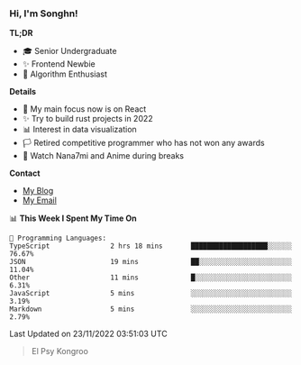 ### Hi, I'm Songhn!

**TL;DR**

- 🎓 Senior Undergraduate
- ✨ Frontend Newbie
- 🎈 Algorithm Enthusiast

**Details**

- 🎯 My main focus now is on React
- ✨ Try to build rust projects in 2022
- 📊 Interest in data visualization
- 🏳️ Retired competitive programmer who has not won any awards
- 🍵 Watch Nana7mi and Anime during breaks

**Contact**
- [My Blog](https://blog.songhn.com)
- [My Email](mailto:songhn233@gmail.com)

<!--START_SECTION:waka-->
📊 **This Week I Spent My Time On** 

```text
💬 Programming Languages: 
TypeScript               2 hrs 18 mins       ███████████████████░░░░░░   76.67% 
JSON                     19 mins             ██░░░░░░░░░░░░░░░░░░░░░░░   11.04% 
Other                    11 mins             █░░░░░░░░░░░░░░░░░░░░░░░░   6.31% 
JavaScript               5 mins              ░░░░░░░░░░░░░░░░░░░░░░░░░   3.19% 
Markdown                 5 mins              ░░░░░░░░░░░░░░░░░░░░░░░░░   2.79%

```


 Last Updated on 23/11/2022 03:51:03 UTC
<!--END_SECTION:waka-->

> El Psy Kongroo
